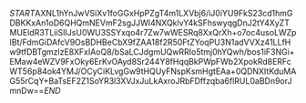 $START$AXNL1hYnJwVSiXv1foGGxHpPZgT4m1LXVbj6/iJ0iYU9FkS23cd1hmGDBKKxAn1oD6QHQmNEVmF2sgJJWI4NXQklvY4kSFhswyqgDnJ2tY4XyZTMUEldR3TLiiSIIJsU0WU3SSYxqo4r7Zw7wWESRq8XxQrXh+o7oc4usoLWZpIBt/FdmGiDAfcV9OsBDHBeCbX9fZAA18f2R50FtZYoqPU3N1adVVXz41LLfHw9tfDBTgmzlzE8XFxIAoQ8/bSaLCJdgmUQwRRIo5tmj0hYQwh/bos1iF3NGi+EMaw4eWZV9FxOky6ErKvOAyd8Sr244Y8fHqqBkPWpFWb2XpokRd8ERFcWT56p84ok4YMJ/OCyCiKLvgGw9tHQUyFNspKsmHgtEAa+0QDNXItKduMAG55rCqY+BaTsEF2Z1SoYR3l3XVJxJuLkAxroJRbFDffzqba6flRUL0aBDn9orJmnDw==$END$